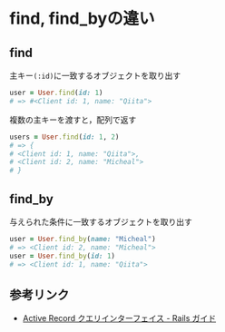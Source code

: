 # find, find_byの違い

## find
主キー`(:id)`に一致するオブジェクトを取り出す

``` ruby:find.rb
user = User.find(id: 1)
# => #<Client id: 1, name: "Qiita">
```

複数の主キーを渡すと，配列で返す

``` ruby:find_array.rb
users = User.find(id: 1, 2)
# => {
# <Client id: 1, name: "Qiita">,
# <Client id: 2, name: "Micheal">
# }
```

## find_by
与えられた条件に一致するオブジェクトを取り出す

``` ruby:find_by.rb
user = User.find_by(name: "Micheal")
# => <Client id: 2, name: "Micheal">
user = User.find_by(id: 1)
# => <Client id: 1, name: "Qiita">
```

## 参考リンク
* [Active Record クエリインターフェイス - Rails ガイド](https://railsguides.jp/active_record_querying.html)
